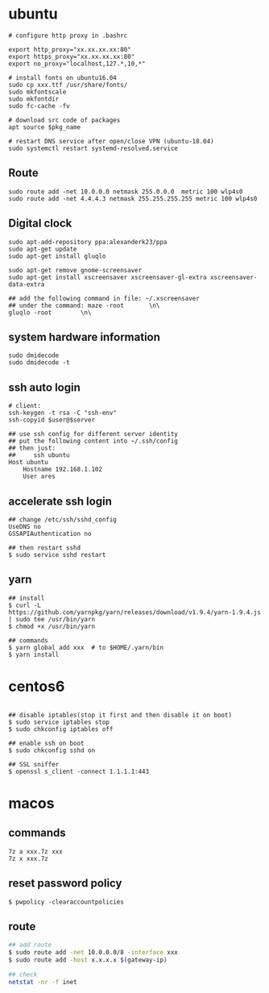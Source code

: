 # ubuntu

```shell
# configure http proxy in .bashrc

export http_proxy="xx.xx.xx.xx:80"
export https_proxy="xx.xx.xx.xx:80"
export no_proxy="localhost,127.*,10,*"

# install fonts on ubuntu16.04
sudo cp xxx.ttf /usr/share/fonts/
sudo mkfontscale
sudo mkfontdir
sudo fc-cache -fv

# download src code of packages
apt source $pkg_name

# restart DNS service after open/close VPN (ubuntu-18.04)
sudo systemctl restart systemd-resolved.service

```

## Route

```shell
sudo route add -net 10.0.0.0 netmask 255.0.0.0  metric 100 wlp4s0
sudo route add -net 4.4.4.3 netmask 255.255.255.255 metric 100 wlp4s0
```

## Digital clock

```shell
sudo apt-add-repository ppa:alexanderk23/ppa
sudo apt-get update
sudo apt-get install gluqlo

sudo apt-get remove gnome-screensaver
sudo apt-get install xscreensaver xscreensaver-gl-extra xscreensaver-data-extra

## add the following command in file: ~/.xscreensaver
## under the command: maze -root       \n\
gluqlo -root		\n\
```

## system hardware information

```shell
sudo dmidecode
sudo dmidecode -t
```

## ssh auto login

```shell
# client:
ssh-keygen -t rsa -C "ssh-env"
ssh-copyid $user@$server

```

```shell
## use ssh config for different server identity
## put the following content into ~/.ssh/config
## then just:
##     ssh ubuntu
Host ubuntu
	Hostname 192.168.1.102
	User ares

```
## accelerate ssh login

```shell
## change /etc/ssh/sshd_config
UseDNS no
GSSAPIAuthentication no

## then restart sshd
$ sudo service sshd restart

```

## yarn

```shell
## install
$ curl -L https://github.com/yarnpkg/yarn/releases/download/v1.9.4/yarn-1.9.4.js | sudo tee /usr/bin/yarn
$ chmod +x /usr/bin/yarn

## commands
$ yarn global add xxx  # to $HOME/.yarn/bin
$ yarn install

```

# centos6

```shell

## disable iptables(stop it first and then disable it on boot)
$ sudo service iptables stop
$ sudo chkconfig iptables off

## enable ssh on boot
$ sudo chkconfig sshd on

## SSL sniffer
$ openssl s_client -connect 1.1.1.1:443
```

# macos

## commands
```shell
7z a xxx.7z xxx
7z x xxx.7z
```

## reset password policy
```shell
$ pwpolicy -clearaccountpolicies
```

## route

```bash
## add route
$ sudo route add -net 10.0.0.0/8 -interface xxx
$ sudo route add -host x.x.x.x $(gateway-ip)

## check
netstat -nr -f inet

```

